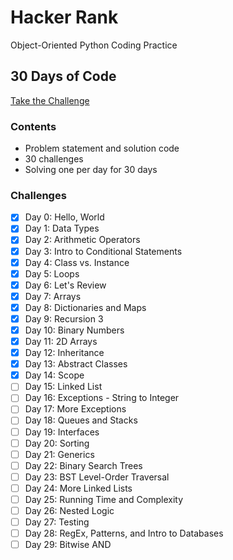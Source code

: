 # Hacker Rank
Object-Oriented Python Coding Practice

## 30 Days of Code
[Take the Challenge](https://www.hackerrank.com/domains/tutorials/30-days-of-code)

### Contents
- Problem statement and solution code
- 30 challenges
- Solving one per day for 30 days

### Challenges
- [X] Day 0: Hello, World
- [X] Day 1: Data Types
- [X] Day 2: Arithmetic Operators
- [X] Day 3: Intro to Conditional Statements
- [X] Day 4: Class vs. Instance
- [X] Day 5: Loops
- [X] Day 6: Let's Review
- [X] Day 7: Arrays
- [X] Day 8: Dictionaries and Maps
- [X] Day 9: Recursion 3
- [X] Day 10: Binary Numbers
- [X] Day 11: 2D Arrays
- [X] Day 12: Inheritance
- [X] Day 13: Abstract Classes
- [X] Day 14: Scope
- [ ] Day 15: Linked List
- [ ] Day 16: Exceptions - String to Integer
- [ ] Day 17: More Exceptions
- [ ] Day 18: Queues and Stacks
- [ ] Day 19: Interfaces
- [ ] Day 20: Sorting
- [ ] Day 21: Generics
- [ ] Day 22: Binary Search Trees
- [ ] Day 23: BST Level-Order Traversal
- [ ] Day 24: More Linked Lists
- [ ] Day 25: Running Time and Complexity
- [ ] Day 26: Nested Logic
- [ ] Day 27: Testing
- [ ] Day 28: RegEx, Patterns, and Intro to Databases
- [ ] Day 29: Bitwise AND
